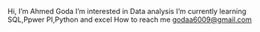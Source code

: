  Hi, I’m Ahmed Goda
 I’m interested in Data analysis
 I’m currently learning SQL,Ppwer PI,Python and excel
 How to reach me godaa6009@gmail.com


<!---
ahmedgod2a/ahmedgod2a is a ✨ special ✨ repository because its `README.md` (this file) appears on your GitHub profile.
You can click the Preview link to take a look at your changes.
--->
